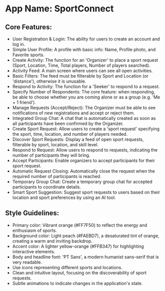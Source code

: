 # **App Name**: SportConnect

## Core Features:

- User Registration & Login: The ability for users to create an account and log in.
- Simple User Profile: A profile with basic info: Name, Profile photo, and Favorite sports.
- Create Activity: The function for an 'Organizer' to place a sport request (Sport, Location, Time, Total players, Number of players searched).
- Activity Feed: A main screen where users can see all open activities.
- Basic Filters: The feed must be filterable by Sport and Location (or 'distance'), otherwise it is unusable.
- Respond to Activity: The function for a 'Seeker' to respond to a request.
- Specify Number of Respondents: The core feature: when responding, be able to choose whether you are coming alone or as a group (e.g. 'Me + 1 friend').
- Manage Requests (Accept/Reject): The Organizer must be able to see notifications of new registrations and accept or reject them.
- Integrated Group Chat: A chat that is automatically created as soon as all participants have been confirmed by the Organizer.
- Create Sport Request: Allow users to create a 'sport request' specifying the sport, time, location, and number of players needed.
- Discover Sport Requests: Display a feed of open sport requests, filterable by sport, location, and skill level.
- Respond to Request: Allow users to respond to requests, indicating the number of participants they will bring.
- Accept Participants: Enable organizers to accept participants for their sport request.
- Automatic Request Closing: Automatically close the request when the required number of participants is reached.
- Temporary Group Chat: Create a temporary group chat for accepted participants to coordinate details.
- Smart Sport Suggestion: Suggest sport requests to users based on their location and sport preferences by using an AI tool.

## Style Guidelines:

- Primary color: Vibrant orange (#FF7F50) to reflect the energy and enthusiasm of sports.
- Background color: Light peach (#FAEBD7), a desaturated tint of orange, creating a warm and inviting backdrop.
- Accent color: A lighter yellow-orange (#FFB347) for highlighting interactive elements.
- Body and headline font: 'PT Sans', a modern humanist sans-serif that is very readable.
- Use icons representing different sports and locations.
- Clean and intuitive layout, focusing on the discoverability of sport requests.
- Subtle animations to indicate changes in the application's state.